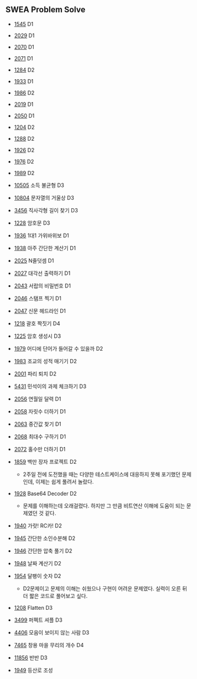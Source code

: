 ## SWEA Problem Solve


* [1545](./swea_1545.py) D1
* [2029](./swea_2029.py) D1
* [2070](./swea_2070.py) D1
* [2071](./swea_2071.py) D1

* [1284](./swea_1284.py) D2
* [1933](./swea_1933.py) D1
* [1986](./swea_1986.py) D2
* [2019](./swea_2019.py) D1
* [2050](./swea_2050.py) D1
* [1204](./swea_1204.py) D2

* [1288](./swea_1288.py) D2
* [1926](./swea_1926.py) D2
* [1976](./swea_1976.py) D2
* [1989](./swea_1989.py) D2

* [10505](./swea_10505.py) 소득 불균형 D3
* [10804](./swea_10804.py) 문자열의 거울상 D3
* [3456](./swea_3456.py) 직사각형 길이 찾기 D3
* [1228](./swea_1228.py) 암호문 D3

* [1936](./swea_1936.py) 1대1 가위바위보 D1
* [1938](./swea_1938.py) 아주 간단한 계산기 D1
* [2025](./swea_2025.py) N줄덧셈 D1
* [2027](./swea_2027.py) 대각선 출력하기 D1
* [2043](./swea_2043.py) 서랍의 비밀번호 D1
* [2046](./swea_2046.py) 스탬프 찍기 D1
* [2047](./swea_2047.py) 신문 헤드라인 D1

* [1218](./swea_1218.py) 괄호 짝짓기 D4
* [1225](./swea_1225.py) 암호 생성시 D3
* [1979](./swea_1979.py) 어디에 단어가 들어갈 수 있을까 D2
* [1983](./swea_1983.py) 조교의 성적 매기기 D2
* [2001](./swea_2001.py) 파리 퇴치 D2
* [5431](./swea_5431.py) 민석이의 과제 체크하기 D3

* [2056](./swea_2056.py) 연월일 달력 D1
* [2058](./swea_2058.py) 자릿수 더하기 D1
* [2063](./swea_2063.py) 중간값 찾기 D1
* [2068](./swea_2068.py) 최대수 구하기 D1
* [2072](./swea_2072.py) 홀수만 더하기 D1
* [1859](./swea_1859.py) 백만 장자 프로젝트 D2
    * 2주일 전에 도전했을 때는 다양한 테스트케이스에 대응하지 못해 포기했던 문제인데, 이제는 쉽게 풀려서 놀랐다.
* [1928](./swea_1928.py) Base64 Decoder D2
    * 문제를 이해하는데 오래걸렸다. 하지만 그 만큼 비트연산 이해에 도움이 되는 문제였던 것 같다.

* [1940](./swea_1940.py) 가랏! RC카! D2
* [1945](./swea_1945.py) 간단한 소인수분해 D2
* [1946](./swea_1946.py) 간단한 압축 풀기 D2
* [1948](./swea_1948.py) 날짜 계산기 D2
* [1954](./swea_1954.py) 달팽이 숫자 D2
    * D2문제이고 문제의 이해는 쉬웠으나 구현이 어려운 문제였다. 실력이 오른 뒤 더 짧은 코드로 풀어보고 싶다.

* [1208](./swea_1208.py) Flatten D3
* [3499](./swea_3499.py) 퍼펙트 셔플 D3
* [4406](./swea_4406.py) 모음이 보이지 않는 사람 D3
* [7465](./swea_7465.py) 창용 마을 무리의 개수 D4
* [11856](./swea_11856.py) 반반 D3
* [1949](./swea_1949.py) 등산로 조성
